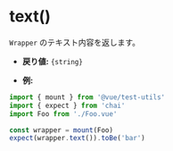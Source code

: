 # text()

`Wrapper` のテキスト内容を返します。

- **戻り値:** `{string}`

- **例:**

```js
import { mount } from '@vue/test-utils'
import { expect } from 'chai'
import Foo from './Foo.vue'

const wrapper = mount(Foo)
expect(wrapper.text()).toBe('bar')
```
